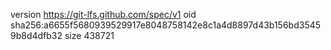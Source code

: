 version https://git-lfs.github.com/spec/v1
oid sha256:a6655f5680939529917e8048758142e8c1a4d8897d43b156bd35459b8d4dfb32
size 438721

